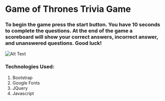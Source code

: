 # Game of Thrones Trivia Game
### To begin the game press the start button. You have 10 seconds to complete the questions. At the end of the game a scoreboard will show your correct answers, incorrect answer, and unanswered questions. Good luck!
![Alt Text](https://media.giphy.com/media/n2AyI3woz0Fb2/giphy.gif)

### Technologies Used:
1. Bootstrap
2. Google Fonts
3. JQuery
4. Javascript
